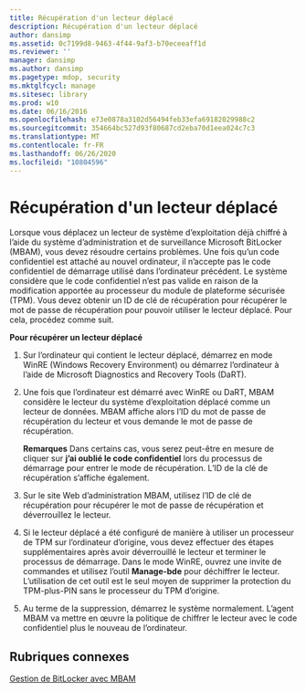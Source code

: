 ```yaml
---
title: Récupération d'un lecteur déplacé
description: Récupération d'un lecteur déplacé
author: dansimp
ms.assetid: 0c7199d8-9463-4f44-9af3-b70eceeaff1d
ms.reviewer: ''
manager: dansimp
ms.author: dansimp
ms.pagetype: mdop, security
ms.mktglfcycl: manage
ms.sitesec: library
ms.prod: w10
ms.date: 06/16/2016
ms.openlocfilehash: e73e0878a3102d56494feb33efa69182029988c2
ms.sourcegitcommit: 354664bc527d93f80687cd2eba70d1eea024c7c3
ms.translationtype: MT
ms.contentlocale: fr-FR
ms.lasthandoff: 06/26/2020
ms.locfileid: "10804596"
---
```

# Récupération d'un lecteur déplacé


Lorsque vous déplacez un lecteur de système d’exploitation déjà chiffré à l’aide du système d’administration et de surveillance Microsoft BitLocker (MBAM), vous devez résoudre certains problèmes. Une fois qu’un code confidentiel est attaché au nouvel ordinateur, il n’accepte pas le code confidentiel de démarrage utilisé dans l’ordinateur précédent. Le système considère que le code confidentiel n’est pas valide en raison de la modification apportée au processeur du module de plateforme sécurisée (TPM). Vous devez obtenir un ID de clé de récupération pour récupérer le mot de passe de récupération pour pouvoir utiliser le lecteur déplacé. Pour cela, procédez comme suit.

**Pour récupérer un lecteur déplacé**

1.  Sur l’ordinateur qui contient le lecteur déplacé, démarrez en mode WinRE (Windows Recovery Environment) ou démarrez l’ordinateur à l’aide de Microsoft Diagnostics and Recovery Tools (DaRT).

2.  Une fois que l’ordinateur est démarré avec WinRE ou DaRT, MBAM considère le lecteur du système d’exploitation déplacé comme un lecteur de données. MBAM affiche alors l’ID du mot de passe de récupération du lecteur et vous demande le mot de passe de récupération.

    **Remarques**  Dans certains cas, vous serez peut-être en mesure de cliquer sur **j’ai oublié le code confidentiel** lors du processus de démarrage pour entrer le mode de récupération. L’ID de la clé de récupération s’affiche également.

     

3.  Sur le site Web d’administration MBAM, utilisez l’ID de clé de récupération pour récupérer le mot de passe de récupération et déverrouillez le lecteur.

4.  Si le lecteur déplacé a été configuré de manière à utiliser un processeur de TPM sur l’ordinateur d’origine, vous devez effectuer des étapes supplémentaires après avoir déverrouillé le lecteur et terminer le processus de démarrage. Dans le mode WinRE, ouvrez une invite de commandes et utilisez l’outil **Manage-bde** pour déchiffrer le lecteur. L’utilisation de cet outil est le seul moyen de supprimer la protection du TPM-plus-PIN sans le processeur du TPM d’origine.

5.  Au terme de la suppression, démarrez le système normalement. L’agent MBAM va mettre en œuvre la politique de chiffrer le lecteur avec le code confidentiel plus le nouveau de l’ordinateur.

## Rubriques connexes


[Gestion de BitLocker avec MBAM](performing-bitlocker-management-with-mbam.md)

 

 





